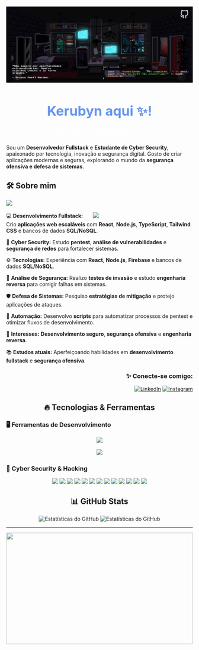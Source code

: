 ![Banner](./images/banner7.png)


<h1 align="center" style="color: #6495ed; font-size: 36px; font-weight: 900;"><b>Kerubyn aqui ✨!</b></h1>


<p align="center" style="color: #fff; font-size: 20px"><b>Olá, eu sou Kauã Kelvyn!</b></h4>

Sou um **Desenvolvedor Fullstack** e **Estudante de Cyber Security**, apaixonado por tecnologia, inovação e segurança digital. Gosto de criar aplicações modernas e seguras, explorando o mundo da **segurança ofensiva e defesa de sistemas**. 

## 🛠️ Sobre mim  

![](https://komarev.com/ghpvc/?username=kerubink&abbreviated=true)
<p align="left">
  <img align="right" src="https://i.pinimg.com/736x/30/f8/56/30f85663a6807ca681cfe3bcbd841b66.jpg" width="270">
</p>

💻 **Desenvolvimento Fullstack:** Crio **aplicações web escaláveis** com **React**, **Node.js**, **TypeScript**, **Tailwind CSS** e bancos de dados **SQL/NoSQL**.  

🔐 **Cyber Security:** Estudo **pentest**, **análise de vulnerabilidades** e **segurança de redes** para fortalecer sistemas.  

⚙️ **Tecnologias:** Experiência com **React**, **Node.js**, **Firebase** e bancos de dados **SQL/NoSQL**.  

🔎 **Análise de Segurança:** Realizo **testes de invasão** e estudo **engenharia reversa** para corrigir falhas em sistemas.  

🛡️ **Defesa de Sistemas:** Pesquiso **estratégias de mitigação** e protejo aplicações de ataques.  

🤖 **Automação:** Desenvolvo **scripts** para automatizar processos de pentest e otimizar fluxos de desenvolvimento.  

🎯 **Interesses:** **Desenvolvimento seguro**, **segurança ofensiva** e **engenharia reversa**.  

📚 **Estudos atuais:** Aperfeiçoando habilidades em **desenvolvimento fullstack** e **segurança ofensiva**.




<div align="right">
  <h3 align="right"><b>✨ Conecte-se comigo:</b></h3>

  [![LinkedIn](https://img.shields.io/badge/-LinkedIn-0A66C2?style=for-the-badge&logo=linkedin&logoColor=white)](https://www.linkedin.com/in/dev-kau%C3%A3/)
  [![Instagram](https://img.shields.io/badge/-Instagram-E4405F?style=for-the-badge&logo=instagram&logoColor=white)](https://www.instagram.com/kerubynk?igsh=azU5MTl2dTYxNmQx)
  <!-- [![Dev.to](https://img.shields.io/badge/-Dev.to-0A0A0A?style=for-the-badge&logo=dev.to&logoColor=white)](https://dev.to/seuprofile) -->

</div>

<h2 align="center">🔥 Tecnologias & Ferramentas</h2>

### 🖥️ **Ferramentas de Desenvolvimento**
<p align="center">
  <a href="https://skillicons.dev">
    <img src="https://skillicons.dev/icons?i=html,css,javascript,typescript,react,nodejs,express,mongodb,mysql,postgres,firebase,docker,figma,github,git" />
  </a>
</p>

<p align="center">
  <a href="https://skillicons.dev">
    <img src="https://skillicons.dev/icons?i=bash,python,vite,kali,arch" />
  </a>
</p>

### 🔐 **Cyber Security & Hacking**
<p align="center">
  <img src="https://img.shields.io/badge/-Kali%20Linux-557C94?style=for-the-badge&logo=kalilinux&logoColor=white">
  <img src="https://img.shields.io/badge/-Metasploit-4E4E4E?style=for-the-badge&logo=metasploit&logoColor=white">
  <img src="https://img.shields.io/badge/-Wireshark-1679A7?style=for-the-badge&logo=wireshark&logoColor=white">
  <img src="https://img.shields.io/badge/-Nmap-009639?style=for-the-badge&logo=nmap&logoColor=white">
  <img src="https://img.shields.io/badge/-John%20The%20Ripper-FF0000?style=for-the-badge">
  <img src="https://img.shields.io/badge/-Burp%20Suite-F26618?style=for-the-badge&logo=burpsuite&logoColor=white">
  <img src="https://img.shields.io/badge/-OSINT-000000?style=for-the-badge&logo=intelligence&logoColor=white">
  <img src="https://img.shields.io/badge/-OWASP%20ZAP-FF0000?style=for-the-badge&logo=owasp&logoColor=white">
  <img src="https://img.shields.io/badge/-SQLMap-00B2A9?style=for-the-badge&logo=sql&logoColor=white">
  <img src="https://img.shields.io/badge/-Nikto-00A300?style=for-the-badge">
  <img src="https://img.shields.io/badge/-Hashcat-FFB300?style=for-the-badge">
  <img src="https://img.shields.io/badge/-Snort-FFCC00?style=for-the-badge&logo=snort&logoColor=black">
  <img src="https://img.shields.io/badge/-Cobalt%20Strike-4E4E4E?style=for-the-badge">
</p>


<h2 align="center">📊 GitHub Stats</h2>

<p align="center">
  <img src="https://github-readme-stats.vercel.app/api?username=kerubink&show_icons=true&theme=dark" alt="Estatísticas do GitHub">
  <img src="https://github-readme-stats.vercel.app/api/top-langs/?username=kerubink&layout=compact&theme=dark" alt="Estatísticas do GitHub" height="195">
</p>

<!-- ## ☕ Buy Me a Coffee  

Se gosta do meu trabalho e quer apoiar meu aprendizado e projetos, você pode me dar um café! Isso me ajuda a continuar explorando **desenvolvimento e segurança** e criar mais conteúdos para a comunidade.  

[![Buy Me A Coffee](https://img.shields.io/badge/☕-Buy%20Me%20A%20Coffee-FFDD00?style=for-the-badge&logo=buy-me-a-coffee&logoColor=black)](https://www.buymeacoffee.com/kauakelvyn)

--- -->
<!-- 
## 📬 Entre em Contato  

Se quiser trocar uma ideia sobre **Desenvolvimento**, **Cyber Security** ou qualquer outro assunto tech, entre em contato comigo:  

📧 **Email:** [kauakelvyn.dev1@gmail.com](mailto:kauakelvyn.dev1@gmail.com)  
💼 **LinkedIn:** [Meu Perfil](https://www.linkedin.com/in/kau%C3%A3-moraes-079288303/)  
🐱 **GitHub:** [Kerubink](https://github.com/Kerubink)  
🐦 **Twitter/X:** [@kauakelvyn](https://twitter.com/kauakelvyn)   -->

---

<p align="center">
  <img src="https://i.pinimg.com/736x/9b/93/50/9b9350ad52baa585413765d064d53bca.jpg" width="100%" height="300">
</p>